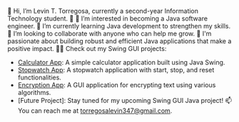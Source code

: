👋 Hi, I’m Levin T. Torregosa, currently a second-year Information Technology student. 🥺
👀 I’m interested in becoming a Java software engineer.
🌱 I’m currently learning Java development to strengthen my skills.
💞️ I’m looking to collaborate with anyone who can help me grow.
🚀 I'm passionate about building robust and efficient Java applications that make a positive impact.
👨‍💻 Check out my Swing GUI projects:
   - [Calculator App](link-to-calculator-repo): A simple calculator application built using Java Swing.
   - [Stopwatch App](link-to-stopwatch-repo): A stopwatch application with start, stop, and reset functionalities.
   - [Encryption App](link-to-encryption-repo): A GUI application for encrypting text using various algorithms.
   - [Future Project]: Stay tuned for my upcoming Swing GUI Java project!
📫 You can reach me at torregosalevin347@gmail.com.
